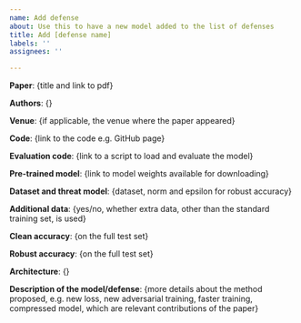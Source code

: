 ```yaml
---
name: Add defense
about: Use this to have a new model added to the list of defenses
title: Add [defense name]
labels: ''
assignees: ''

---
```


**Paper**: {title and link to pdf}

**Authors**: {}

**Venue**: {if applicable, the venue where the paper appeared}

**Code**: {link to the code e.g. GitHub page}

**Evaluation code**: {link to a script to load and evaluate the model}

**Pre-trained model**: {link to model weights available for downloading}

**Dataset and threat model**: {dataset, norm and epsilon for robust accuracy}

**Additional data**: {yes/no, whether extra data, other than the standard training set, is used}

**Clean accuracy**: {on the full test set}

**Robust accuracy**: {on the full test set}

**Architecture**: {}

**Description of the model/defense**: {more details about the method proposed, e.g. new loss, new adversarial training, faster training, compressed model, which are relevant contributions of the paper}
